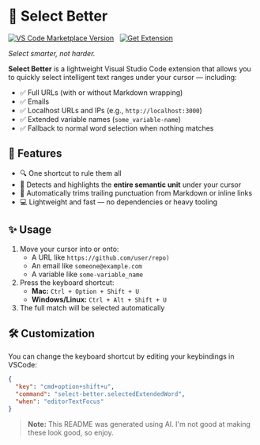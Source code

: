 # 🧠 Select Better

[![VS Code Marketplace Version](https://img.shields.io/visual-studio-marketplace/v/echumley.select-better?color=blue&label=Current%20Version)](https://marketplace.visualstudio.com/items?itemName=echumley.select-better)
&nbsp;
[![Get Extension](https://img.shields.io/badge/Get%20Extension-Click%20Here-blue?logo=visualstudiocode&logoColor=white)](https://marketplace.visualstudio.com/items?itemName=echumley.select-better)

*Select smarter, not harder.*

**Select Better** is a lightweight Visual Studio Code extension that allows you to quickly select intelligent text ranges under your cursor — including:

- ✅ Full URLs (with or without Markdown wrapping)
- ✅ Emails
- ✅ Localhost URLs and IPs (e.g., `http://localhost:3000`)
- ✅ Extended variable names (`some_variable-name`)
- ✅ Fallback to normal word selection when nothing matches

## 🚀 Features

- 🔍 One shortcut to rule them all
- 🎯 Detects and highlights the **entire semantic unit** under your cursor
- 🧠 Automatically trims trailing punctuation from Markdown or inline links
- 💻 Lightweight and fast — no dependencies or heavy tooling

## ✨ Usage

1. Move your cursor into or onto:
   - A URL like `https://github.com/user/repo)`
   - An email like `someone@example.com`
   - A variable like `some-variable_name`
2. Press the keyboard shortcut:
   - **Mac:** `Ctrl + Option + Shift + U`
   - **Windows/Linux:** `Ctrl + Alt + Shift + U`
3. The full match will be selected automatically

## 🛠️ Customization

You can change the keyboard shortcut by editing your keybindings in VSCode:

```json
{
  "key": "cmd+option+shift+u",
  "command": "select-better.selectedExtendedWord",
  "when": "editorTextFocus"
}
```

> **Note:** This README was generated using AI. I'm not good at making these look good, so enjoy.
